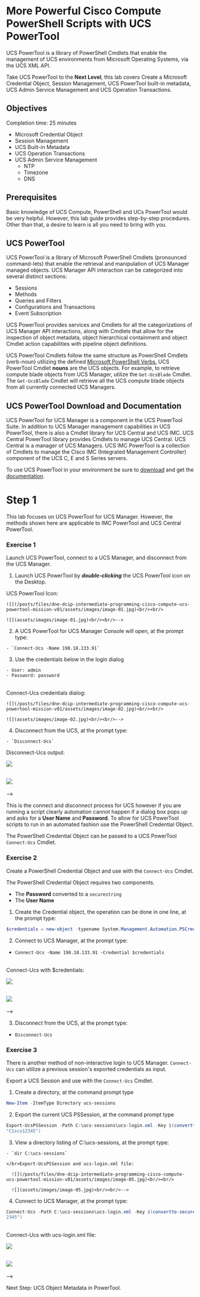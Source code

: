 # More Powerful Cisco Compute PowerShell Scripts with UCS PowerTool

UCS PowerTool is a library of PowerShell Cmdlets that enable the management of UCS environments from Microsoft Operating Systems, via the UCS XML API.

Take UCS PowerTool to the **Next Level**, this lab covers Create a Microsoft Credential Object, Session Management, UCS PowerTool built-in metadata, UCS Admin Service Management and UCS Operation Transactions.

## Objectives

Completion time: 25 minutes

  - Microsoft Credential Object
  - Session Management
  - UCS Built-in Metadata
  - UCS Operation Transactions
  - UCS Admin Service Management
    - NTP
    - Timezone
    - DNS

## Prerequisites

Basic knowledge of UCS Compute, PowerShell and UCs PowerTool would be very helpful. However, this lab guide provides step-by-step procedures. Other than that, a desire to learn is all you need to bring with you.

## UCS PowerTool
UCS PowerTool is a library of Microsoft PowerShell Cmdlets (pronounced command-lets) that enable the retrieval and manipulation of UCS Manager managed objects. UCS Manager API interaction can be categorized into several distinct sections:  

  - Sessions
  - Methods
  - Queries and Filters
  - Configurations and Transactions
  - Event Subscription

UCS PowerTool provides services and Cmdlets for all the categorizations of UCS Manager API interactions, along with Cmdlets that allow for the inspection of object metadata, object hierarchical containment and object Cmdlet action capabilities with pipeline object definitions.

UCS PowerTool Cmdlets follow the same structure as PowerShell Cmdlets (verb-noun) utilizing the defined [Microsoft PowerShell Verbs.](https://msdn.microsoft.com/en-us/library/ms714428%28v=vs.85%29.aspx) UCS PowerTool Cmdlet **nouns** are the UCS objects. For example, to retrieve compute blade objects from UCS Manager, utilize the `Get-UcsBlade` Cmdlet.  The `Get-UcsBlade` Cmdlet will retrieve all the UCS compute blade objects from all currently connected UCS Managers.

## UCS PowerTool Download and Documentation
UCS PowerTool for UCS Manager is a component in the UCS PowerTool Suite.  In addition to UCS Manager management capabilities in UCS PowerTool, there is also a Cmdlet library for UCS Central and UCS IMC. UCS Central PowerTool library provides Cmdlets to manage UCS Central. UCS Central is a manager of UCS Managers. UCS IMC PowerTool is a collection of Cmdlets to manage the Cisco IMC (Integrated Management Controller) component of the UCS C, E and S Series servers.

To use UCS PowerTool in your environment be sure to [download](https://software.cisco.com/download/type.html?mdfid=286305108&flowid=79283) and get the [documentation](http://www.cisco.com/c/en/us/td/docs/unified_computing/ucs/sw/msft_tools/powertools/ucs_powertool_book/UCSM_Pwrtool_UG_2x.html).

# Step 1

This lab focuses on UCS PowerTool for UCS Manager. However, the methods shown here are applicable to IMC PowerTool and UCS Central PowerTool.

### Exercise 1
Launch UCS PowerTool, connect to a UCS Manager, and disconnect from the UCS Manager.

  1. Launch UCS PowerTool by ***double-clicking*** the UCS PowerTool icon on the Desktop.

  UCS PowerTool Icon:

    ![](/posts/files/dne-dcip-intermediate-programming-cisco-compute-ucs-powertool-mission-v01/assets/images/image-01.jpg)<br/><br/>

    ![](assets/images/image-01.jpg)<br/><br/>-->

  2. A UCS PowerTool for UCS Manager Console will open, at the prompt type:

    - `Connect-Ucs -Name 198.18.133.91`

  3. Use the credentials below in the login dialog

    - User: admin
    - Password: password

  </br>Connect-Ucs credentials dialog:

    ![](/posts/files/dne-dcip-intermediate-programming-cisco-compute-ucs-powertool-mission-v01/assets/images/image-02.jpg)<br/><br/>

    ![](assets/images/image-02.jpg)<br/><br/>-->

  4. Disconnect from the UCS, at the prompt type:

    - `Disconnect-Ucs`

  Disconnect-Ucs output:

  ![](/posts/files/dne-dcip-intermediate-programming-cisco-compute-ucs-powertool-mission-v01/assets/images/image-03.jpg)<br/><br/>

  ![](assets/images/image-03.jpg)<br/><br/>-->

  This is the connect and disconnect process for UCS however if you are running a script clearly automation cannot happen if a dialog box pops up and asks for a **User Name** and **Password**. To allow for UCS PowerTool scripts to run in an automated fashion use the PowerShell Credential Object.

  The PowerShell Credential Object can be passed to a UCS PowerTool `Connect-Ucs` Cmdlet.

### Exercise 2

Create a PowerShell Credential Object and use with the `Connect-Ucs` Cmdlet.

  The PowerShell Credential Object requires two components.

  - The **Password** converted to a `securestring`
  - The **User Name**

 1. Create the Credential object, the operation can be done in one line, at the prompt type:

  ```PowerShell
  $credentials = new-object -typename System.Management.Automation.PSCredential -argumentlist "admin",$(convertto-securestring -Force -AsPlainText "C1sco12345")
  ```

 2. Connect to UCS Manager, at the prompt type:

   - `Connect-Ucs -Name 198.18.133.91 -Credential $credentials`

  </br>Connect-Ucs with $credentials:

   ![](/posts/files/dne-dcip-intermediate-programming-cisco-compute-ucs-powertool-mission-v01/assets/images/image-04.jpg)<br/><br/>

   ![](assets/images/image-04.jpg)<br/><br/>-->

 3. Disconnect from the UCS, at the prompt type:

   - `Disconnect-Ucs`

### Exercise 3

There is another method of non-interactive login to UCS Manager. `Connect-Ucs` can utilize a previous session's exported credentials as input.

Export a UCS Session and use with the `Connect-Ucs` Cmdlet.

  1. Create a directory, at the command prompt type

  ```PowerShell
  New-Item -ItemType Directory ucs-sessions
  ```

  2. Export the current UCS PSSession, at the command prompt type

  ```PowerShell
  Export-UcsPSSession -Path C:\ucs-sessions\ucs-login.xml -Key $(convertto-securestring -Force -AsPlainText
"C1sco12345")
  ```


  3. View a directory listing of C:\ucs-sessions, at the prompt type:

    - `dir C:\ucs-sessions`

    </br>Export-UcsPSSession and ucs-login.xml file:

      ![](/posts/files/dne-dcip-intermediate-programming-cisco-compute-ucs-powertool-mission-v01/assets/images/image-05.jpg)<br/><br/>

      ![](assets/images/image-05.jpg)<br/><br/>-->

  4. Connect to UCS Manager, at the prompt type:

  ```PowerShell
  Connect-Ucs -Path C:\ucs-sessions\ucs-login.xml -Key $(convertto-securestring -Force -AsPlainText "C1sco1
2345")
  ```

  </br>Connect-Ucs with ucs-login.xml file:

  ![](/posts/files/dne-dcip-intermediate-programming-cisco-compute-ucs-powertool-mission-v01/assets/images/image-06.jpg)<br/><br/>

  ![](assets/images/image-06.jpg)<br/><br/>-->

Next Step: UCS Object Metadata in PowerTool.
